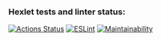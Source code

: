 ### Hexlet tests and linter status:
[![Actions Status](https://github.com/alexkwyk/frontend-project-11/workflows/hexlet-check/badge.svg)](https://github.com/alexkwyk/frontend-project-11/actions)
[![ESLint](https://github.com/alexkwyk/frontend-project-11/actions/workflows/ESLint.yml/badge.svg)](https://github.com/alexkwyk/frontend-project-11/actions/workflows/ESLint.yml)
[![Maintainability](https://api.codeclimate.com/v1/badges/ddb7d7fabfb05ff6b3b0/maintainability)](https://codeclimate.com/github/alexkwyk/frontend-project-11/maintainability)